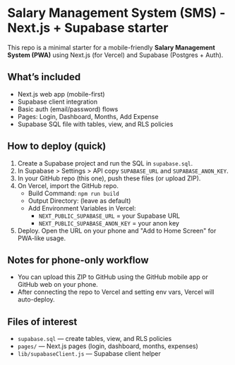 # Salary Management System (SMS) - Next.js + Supabase starter

This repo is a minimal starter for a mobile-friendly **Salary Management System (PWA)** using Next.js (for Vercel) and Supabase (Postgres + Auth).

## What’s included
- Next.js web app (mobile-first)
- Supabase client integration
- Basic auth (email/password) flows
- Pages: Login, Dashboard, Months, Add Expense
- Supabase SQL file with tables, view, and RLS policies

## How to deploy (quick)
1. Create a Supabase project and run the SQL in `supabase.sql`.
2. In Supabase > Settings > API copy `SUPABASE_URL` and `SUPABASE_ANON_KEY`.
3. In your GitHub repo (this one), push these files (or upload ZIP).
4. On Vercel, import the GitHub repo.
   - Build Command: `npm run build`
   - Output Directory: (leave as default)
   - Add Environment Variables in Vercel:
     - `NEXT_PUBLIC_SUPABASE_URL` = your Supabase URL
     - `NEXT_PUBLIC_SUPABASE_ANON_KEY` = your anon key
5. Deploy. Open the URL on your phone and "Add to Home Screen" for PWA-like usage.

## Notes for phone-only workflow
- You can upload this ZIP to GitHub using the GitHub mobile app or GitHub web on your phone.
- After connecting the repo to Vercel and setting env vars, Vercel will auto-deploy.

## Files of interest
- `supabase.sql` — create tables, view, and RLS policies
- `pages/` — Next.js pages (login, dashboard, months, expenses)
- `lib/supabaseClient.js` — Supabase client helper
